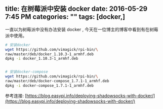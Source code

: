 title: 在树莓派中安装 docker 
date: 2016-05-29 7:45 PM
categories: ""
tags: [docker,]
---

一直以为树莓派中没有办法安装 docker , 今天在一位博主的博客中看到有在树莓派中使用。

<!--more-->

```bash
# 安装docker
wget https://github.com/vimagick/rpi-bin/\
raw/master/deb/docker_1.10.3-1_armhf.deb  
dpkg -i docker_1.10.3-1_armhf.deb
```

```bash

# 安装docker-compose
wget https://github.com/vimagick/rpi-bin/\
raw/master/deb/docker-compose_1.7.1-1_armhf.deb
dpkg -i docker-compose_1.7.1-1_armhf.deb

```


参考连接: [https://blog.easypi.info/deploying-shadowsocks-with-docker/](https://blog.easypi.info/deploying-shadowsocks-with-docker/)
